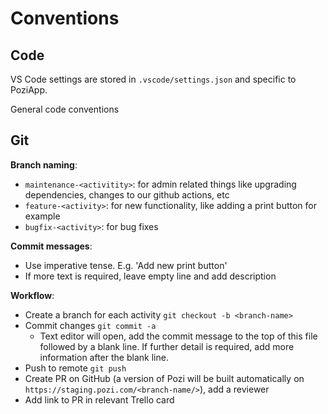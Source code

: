 
# Conventions

## Code

VS Code settings are stored in `.vscode/settings.json` and specific to PoziApp.

General code conventions

## Git

**Branch naming**:
* `maintenance-<activitity>`: for admin related things like upgrading dependencies, changes to our github actions, etc
* `feature-<activity>`: for new functionality, like adding a print button for example
* `bugfix-<activity>`: for bug fixes

**Commit messages**:
- Use imperative tense. E.g. 'Add new print button'
- If more text is required, leave empty line and add description

**Workflow**:
* Create a branch for each activity `git checkout -b <branch-name>`
* Commit changes `git commit -a`
  * Text editor will open, add the commit message to the top of this file followed by a blank line.  If further detail is required, add more information after the blank line.
* Push to remote `git push`
* Create PR on GitHub (a version of Pozi will be built automatically on `https://staging.pozi.com/<branch-name/>`), add a reviewer
* Add link to PR in relevant Trello card
